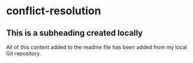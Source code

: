 # conflict-resolution

## This is a subheading created locally 
All of this content added to the readme file
 has been added from my local Git repository.